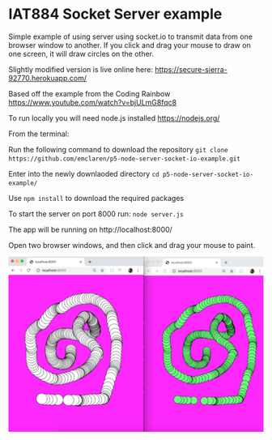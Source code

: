 # IAT884 Socket Server example

Simple example of using server using socket.io to transmit data from one browser window to another. If you click and drag your mouse to draw on one screen, it will draw circles on the other.

Slightly modified version is live online here: https://secure-sierra-92770.herokuapp.com/

Based off the example from the Coding Rainbow https://www.youtube.com/watch?v=bjULmG8fqc8

To run locally you will need node.js installed https://nodejs.org/
 


From the terminal:

Run the following command to download the repository
`git clone https://github.com/emclaren/p5-node-server-socket-io-example.git` 

Enter into the newly downlaoded directory
`cd p5-node-server-socket-io-example/`

Use `npm install` to download the required packages

To start the server on port 8000 run:
`node server.js` 

The app will be running on http://localhost:8000/

Open two browser windows, and then click and drag your mouse to paint. 

![Screencapture of two browser windows running](screencapture.png "Screencapture of two browser windows running")



